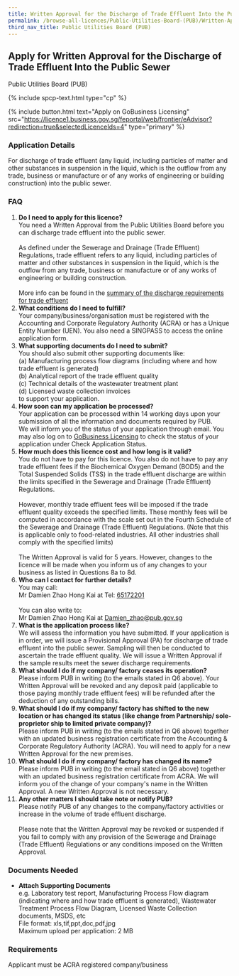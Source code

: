 ```yaml
---
title: Written Approval for the Discharge of Trade Effluent Into the Public Sewer
permalink: /browse-all-licences/Public-Utilities-Board-(PUB)/Written-Approval-for-the-Discharge-of-Trade-Effluent-Into-the-Public-Sewer
third_nav_title: Public Utilities Board (PUB)
---
```


## Apply for Written Approval for the Discharge of Trade Effluent Into the Public Sewer

Public Utilities Board (PUB)

{% include spcp-text.html type="cp" %}

{% include button.html text="Apply on GoBusiness Licensing" src="https://licence1.business.gov.sg/feportal/web/frontier/eAdvisor?redirection=true&selectedLicenceIds=4" type="primary" %}

<H3>Application Details</H3>

<p>For discharge of trade effluent (any liquid, including particles of matter and other substances in suspension in the liquid, which is the outflow from any trade, business or manufacture or of any works of engineering or building construction) into the public sewer.</p>

<h3>FAQ</h3>


<ol>
<li>
<strong>Do I need to apply for this licence?</strong><br>
You need a Written Approval from the Public Utilities Board before you can discharge trade effluent into the public sewer.<br><br>
As defined under the Sewerage and Drainage (Trade Effluent) Regulations, trade effluent refers to any liquid, including particles of matter and other substances in suspension in the liquid, which is the outflow from any trade, business or manufacture or of any works of engineering or building construction.<br><br>
More info can be found in the <a href="https://www.pub.gov.sg/Documents/requirements_UW.pdf" target="_blank" rel="noopener">summary of the discharge requirements for trade effluent</a><br>
</li>

<li>
<strong>What conditions do I need to fulfill?</strong><br>
Your company/business/organisation must be registered with the Accounting and Corporate Regulatory Authority (ACRA) or has a Unique Entity Number (UEN).  You also need a SINGPASS to access the online application form.
</li> 

<li>
<strong>What supporting documents do I need to submit?</strong><br>
You should also submit other supporting documents like:<br>
(a) Manufacturing process flow diagrams (including where and how trade effluent is generated)<br>
(b) Analytical report of the trade effluent quality<br>
(c) Technical details of the wastewater treatment plant<br>
(d) Licensed waste collection invoices<br>
to support your application.
</li> 

<li>
<strong>How soon can my application be processed?</strong><br>
Your application can be processed within 14 working days upon your submission of all the information and documents required by PUB.<br>
We will inform you of the status of your application through email. You may also log on to <a href="http://www.business.gov.sg/licences" target="_blank" rel="noopener">GoBusiness Licensing</a> to check the status of your application under Check Application Status.
</li> 

<li>
<strong>How much does this licence cost and how long is it valid?</strong><br>
You do not have to pay for this licence.  You also do not have to pay any trade effluent fees if the Biochemical Oxygen Demand (BOD5) and the Total Suspended Solids (TSS) in the trade effluent discharge are within the limits specified in the Sewerage and Drainage (Trade Effluent) Regulations.<br><br>
However, monthly trade effluent fees will be imposed if the trade effluent quality exceeds the specified limits. These monthly fees will be computed in accordance with the scale set out in the Fourth Schedule of the Sewerage and Drainage (Trade Effluent) Regulations. (Note that this is applicable only to food-related industries. All other industries shall comply with the specified limits)<br><br>
The Written Approval is valid for 5 years. However, changes to the licence will be made when you inform us of any changes to your business as listed in Questions 8a to 8d.
</li> 

<li>
<strong>Who can I contact for further details?</strong><br>
You may call:<br>
Mr Damien Zhao Hong Kai at Tel: <a href="tel:+6565172201">65172201</a><br><br>
You can also write to:<br>
Mr Damien Zhao Hong Kai at <a href="mailto:Damien_zhao@pub.gov.sg">Damien_zhao@pub.gov.sg</a>
</li> 

<li>
<strong>What is the application process like?</strong><br>
We will assess the information you have submitted. If your application is in order, we will issue a Provisional Approval (PA) for discharge of trade effluent into the public sewer. Sampling will then be conducted to ascertain the trade effluent quality. We will issue a Written Approval if the sample results meet the sewer discharge requirements.
</li> 
 
<li>
<strong>What should I do if my company/ factory ceases its operation?</strong><br>
Please inform PUB in writing (to the emails stated in Q6 above). Your Written Approval will be revoked and any deposit paid (applicable to those paying monthly trade effluent fees) will be refunded after the deduction of any outstanding bills.
</li>

<li>
<strong>What should I do if my company/ factory has shifted to the new location or has changed its status (like change from Partnership/ sole-proprietor ship to limited private company)?</strong><br>
Please inform PUB in writing (to the emails stated in Q6 above) together with an updated business registration certificate from the Accounting & Corporate Regulatory Authority (ACRA). You will need to apply for a new Written Approval for the new premises.
</li>

<li>
<strong>What should I do if my company/ factory has changed its name?</strong><br>
Please inform PUB in writing (to the email stated in Q6 above) together with an updated business registration certificate from ACRA. We will inform you of the change of your company's name in the Written Approval. A new Written Approval is not necessary.
</li>

<li>
<strong>Any other matters I should take note or notify PUB?</strong><br>
Please notify PUB of any changes to the company/factory activities or increase in the volume of trade effluent discharge.<br><br>
Please note that the Written Approval may be revoked or suspended if you fail to comply with any provision of the Sewerage and Drainage (Trade Effluent) Regulations or any conditions imposed on the Written Approval.
</li>

</ol>

<H3>Documents Needed</H3>

<ul>
<li><strong>Attach Supporting Documents</strong><br>
e.g. Laboratory test report, Manufacturing Process Flow diagram (indicating where and how trade effluent is generated), Wastewater Treatment Process Flow Diagram, Licensed Waste Collection documents, MSDS, etc<br>
File format: xls,tif,ppt,doc,pdf,jpg<br>
Maximum upload per application: 2 MB
</li>

</ul>



<H3>Requirements</H3>

<p>Applicant must be ACRA registered company/business</p>

